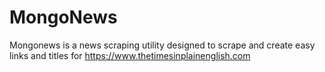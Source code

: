 # MongoNews

Mongonews is a news scraping utility designed to scrape and create easy links and titles for https://www.thetimesinplainenglish.com
